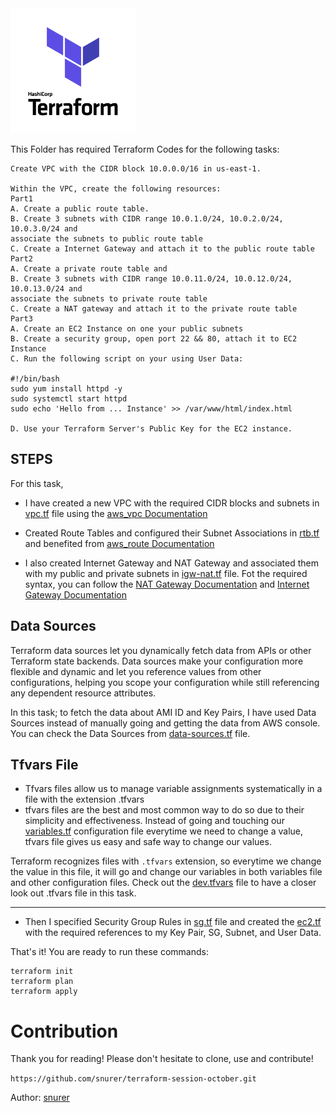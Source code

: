 
<img src="https://raw.githubusercontent.com/Saintmori/terraform/main/terraform.png" width="200" height="200">


This Folder has required Terraform Codes for the following tasks:

```
Create VPC with the CIDR block 10.0.0.0/16 in us-east-1.

Within the VPC, create the following resources:
Part1
A. Create a public route table.
B. Create 3 subnets with CIDR range 10.0.1.0/24, 10.0.2.0/24, 10.0.3.0/24 and
associate the subnets to public route table
C. Create a Internet Gateway and attach it to the public route table
Part2
A. Create a private route table and 
B. Create 3 subnets with CIDR range 10.0.11.0/24, 10.0.12.0/24, 10.0.13.0/24 and
associate the subnets to private route table
C. Create a NAT gateway and attach it to the private route table
Part3
A. Create an EC2 Instance on one your public subnets
B. Create a security group, open port 22 && 80, attach it to EC2 Instance
C. Run the following script on your using User Data:

#!/bin/bash
sudo yum install httpd -y
sudo systemctl start httpd
sudo echo 'Hello from ... Instance' >> /var/www/html/index.html

D. Use your Terraform Server's Public Key for the EC2 instance.

```

## STEPS

For this task,

- I have created a new VPC with the required CIDR blocks and subnets in [vpc.tf](https://github.com/snurer/terraform-session-october/blob/main/vpc-task/vpc.tf) file using the [aws_vpc Documentation](https://registry.terraform.io/providers/hashicorp/aws/latest/docs/resources/vpc)

- Created Route Tables and configured their Subnet Associations in [rtb.tf](https://github.com/snurer/terraform-session-october/blob/main/vpc-task/rtb.tf) and benefited from [aws_route Documentation](https://registry.terraform.io/providers/hashicorp/aws/latest/docs/resources/route)

- I also created Internet Gateway and NAT Gateway and associated them with my public and private subnets in [igw-nat.tf](https://github.com/snurer/terraform-session-october/blob/main/vpc-task/igw-nat.tf) file. Fot the required syntax, you can follow the [NAT Gateway Documentation](https://registry.terraform.io/providers/hashicorp/aws/latest/docs/resources/nat_gateway) and [Internet Gateway Documentation](https://registry.terraform.io/providers/hashicorp/aws/latest/docs/resources/internet_gateway) 

## Data Sources

Terraform data sources let you dynamically fetch data from APIs or other Terraform state backends. Data sources make your configuration more flexible and dynamic and let you reference values from other configurations, helping you scope your configuration while still referencing any dependent resource attributes. 

In this task; to fetch the data about AMI ID and Key Pairs, I have used Data Sources instead of manually going and getting the data from AWS console. You can check the Data Sources from [data-sources.tf](https://github.com/snurer/terraform-session-october/blob/main/vpc-task/data-sources.tf) file.

## Tfvars File 

- Tfvars files allow us to manage variable assignments systematically in a file with the extension .tfvars 
- tfvars files are the best and most common way to do so due to their simplicity and effectiveness. Instead of going and touching our [variables.tf](https://github.com/snurer/terraform-session-october/blob/main/vpc-task/variables.tf) configuration file everytime we need to change a value, tfvars file gives us easy and safe way to change our values. 

Terraform recognizes files with ```.tfvars``` extension, so everytime we change the value in this file, it will go and change our variables in both variables file and other configuration files. Check out the [dev.tfvars](https://github.com/snurer/terraform-session-october/blob/main/vpc-task/dev.tfvars) file to have a closer look out .tfvars file in this task.

----

- Then I specified Security Group Rules in [sg.tf](https://github.com/snurer/terraform-session-october/blob/main/vpc-task/sg.tf) file and created the [ec2.tf](https://github.com/snurer/terraform-session-october/blob/main/vpc-task/ec2.tf) with the required references to my Key Pair, SG, Subnet, and User Data. 

That's it!
You are ready to run these commands:

```
terraform init
terraform plan
terraform apply
```

# Contribution

Thank you for reading! Please don't hesitate to clone, use and contribute!

```https://github.com/snurer/terraform-session-october.git```

Author: [snurer](https://github.com/snurer)

